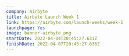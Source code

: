 ```yaml
---
company: Airbyte
title: Airbyte Launch Week 1
link: https://airbyte.com/launch-weeks/week-1
launchpage: Yes
image: banner-airbyte.png
startDate: 2022-04-04T20:45:27.631Z
finishDate: 2022-04-07T20:45:27.636Z
---
```


